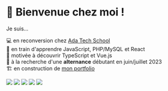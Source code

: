 <h1>👋 Bienvenue chez moi !</h1>

Je suis...

💻 en reconversion chez [Ada Tech School](https://adatechschool.fr/)  
🌱 en train d'apprendre JavaScript, PHP/MySQL et React  
💞️ motivée à découvrir TypeScript et Vue.js  
👀 à la recherche d'une __alternance__ débutant en juin/juillet 2023  
🏗️ en construction de [mon portfolio](https://morganelepine.github.io/)  


![](http://github-profile-summary-cards.vercel.app/api/cards/profile-details?username=morganelepine&theme=discord_old_blurple)
![](http://github-profile-summary-cards.vercel.app/api/cards/repos-per-language?username=morganelepine&theme=discord_old_blurple)
![](http://github-profile-summary-cards.vercel.app/api/cards/most-commit-language?username=morganelepine&theme=discord_old_blurple)
![](http://github-profile-summary-cards.vercel.app/api/cards/stats?username=morganelepine&theme=discord_old_blurple)
![](http://github-profile-summary-cards.vercel.app/api/cards/productive-time?username=morganelepine&theme=discord_old_blurple&utcOffset=8)

<!---
morganelepine/morganelepine is a ✨ special ✨ repository because its `README.md` (this file) appears on your GitHub profile.
You can click the Preview link to take a look at your changes.
--->
